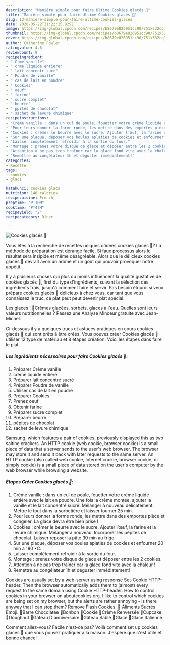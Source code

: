 ```yaml
---
description: "Manière simple pour faire Ultime Cookies glacés 🍦"
title: "Manière simple pour faire Ultime Cookies glacés 🍦"
slug: 13-maniere-simple-pour-faire-ultime-cookies-glaces
date: 2020-05-22T21:22:15.929Z
image: https://img-global.cpcdn.com/recipes/b8679e826951cc90/751x532cq70/cookies-glaces-🍦-photo-principale-de-la-recette.jpg
thumbnail: https://img-global.cpcdn.com/recipes/b8679e826951cc90/751x532cq70/cookies-glaces-🍦-photo-principale-de-la-recette.jpg
cover: https://img-global.cpcdn.com/recipes/b8679e826951cc90/751x532cq70/cookies-glaces-🍦-photo-principale-de-la-recette.jpg
author: Catherine Fowler
ratingvalue: 4.6
reviewcount: 9
recipeingredient:
- " Crme vanille"
- " crme liquide entiere"
- " lait concentr sucr"
- " Poudre de vanille"
- " cas de lait en poudre"
- " Cookies"
- " oeuf"
- " farine"
- " sucre complet"
- " beurre"
- " ppites de chocolat"
- " sachet de levure chimique"
recipeinstructions:
- "Crème vanille : dans un cul de poule, fouetter votre crème liquide entière avec le lait en poudre. Une fois la crème montée, ajouter la vanille et le lait concentré sucré. Mélanger à nouveau délicatement. Mettre le tout dans la sorbetière et laisser tourner 25 min."
- "Pour leurs donner la forme ronde, les mettre dans des emportes pièce et congeler. La glace devra être bien prise !"
- "Cookies : crémer le beurre avec le sucre. Ajouter l’œuf, la farine et la levure chimique. Mélanger à nouveau. Incorporer les pépites de chocolat. Laisser reposer la pâte 30 min au frigo."
- "Sur une plaque, déposer vos boules aplaties de cookies et enfourner 20 min à 180 •C."
- "Laisser complètement refroidir à la sortie du four."
- "Montage : prenez votre disque de glace et déposer entre les 2 cookies."
- "Attention à ne pas trop traîner car la glace fond vite avec la chaleur !"
- "Remettre au congélateur 1h et déguster immédiatement!"
categories:
- Recette
tags:
- cookies
- glacs

katakunci: cookies glacs 
nutrition: 140 calories
recipecuisine: French
preptime: "PT10M"
cooktime: "PT47M"
recipeyield: "2"
recipecategory: Dîner

---
```



![Cookies glacés 🍦](https://img-global.cpcdn.com/recipes/b8679e826951cc90/751x532cq70/cookies-glaces-🍦-photo-principale-de-la-recette.jpg)

Vous êtes à la recherche de recettes uniques d'idées cookies glacés 🍦? La méthode de préparation est dérange facile. Si faux processus alors le résultat sera insipide et même désagréable. Alors que le délicieux cookies glacés 🍦 devrait avoir un arôme et un goût qui pouvoir provoquer notre appétit.

Il y a plusieurs choses qui plus ou moins influencent la qualité gustative de cookies glacés 🍦, first du type d'ingrédients, suivant la sélection des ingrédients frais, jusqu'à comment faire et servir. Pas besoin étourdi si veux prépare cookies glacés 🍦 délicieux à chez vous, car tant que vous connaissez le truc, ce plat peut peut devenir plat spécial.

Les glaces ! 🍦Crèmes glacées, sorbets, glaces à l&#39;eau. Quelles sont leurs valeurs nutritionnelles ? Passez une Analyse Minceur gratuite avec Jean-Michel.


Ci-dessous il y a quelques trucs et astuces pratiques en cours cookies glacés 🍦 qui sont prêts à être créés. Vous pouvez créer Cookies glacés 🍦 utiliser 12 type de matériau et 8 étapes création. Voici les étapes dans faire le plat.

<!--inarticleads1-->

##### Les ingrédients nécessaires pour faire Cookies glacés 🍦:

1. Préparer  Crème vanille
1.   crème liquide entiere
1. Préparer  lait concentré sucré
1. Préparer  Poudre de vanille
1. Utiliser  cas de lait en poudre
1. Préparer  Cookies
1. Prenez  oeuf
1. Obtenir  farine
1. Préparer  sucre complet
1. Préparer  beurre
1.   pépites de chocolat
1.   sachet de levure chimique


Samsung, which features a pair of cookies, previously displayed this as two saltine crackers. An HTTP cookie (web cookie, browser cookie) is a small piece of data that a server sends to the user&#39;s web browser. The browser may store it and send it back with later requests to the same server. An HTTP cookie (also called web cookie, Internet cookie, browser cookie, or simply cookie) is a small piece of data stored on the user&#39;s computer by the web browser while browsing a website. 

<!--inarticleads2-->

##### Étapes Créer Cookies glacés 🍦:

1. Crème vanille : dans un cul de poule, fouetter votre crème liquide entière avec le lait en poudre. Une fois la crème montée, ajouter la vanille et le lait concentré sucré. Mélanger à nouveau délicatement. Mettre le tout dans la sorbetière et laisser tourner 25 min.
1. Pour leurs donner la forme ronde, les mettre dans des emportes pièce et congeler. La glace devra être bien prise !
1. Cookies : crémer le beurre avec le sucre. Ajouter l’œuf, la farine et la levure chimique. Mélanger à nouveau. Incorporer les pépites de chocolat. Laisser reposer la pâte 30 min au frigo.
1. Sur une plaque, déposer vos boules aplaties de cookies et enfourner 20 min à 180 •C.
1. Laisser complètement refroidir à la sortie du four.
1. Montage : prenez votre disque de glace et déposer entre les 2 cookies.
1. Attention à ne pas trop traîner car la glace fond vite avec la chaleur !
1. Remettre au congélateur 1h et déguster immédiatement!


Cookies are usually set by a web-server using response Set-Cookie HTTP-header. Then the browser automatically adds them to (almost) every request to the same domain using Cookie HTTP-header. How to control cookies in your browser on aboutcookies.org. I like to control which cookies are being set on my browser, but the alerts are rather annoying - is there anyway that I can stop them? Remove Flash Cookies. 🍦 Aliments Sucrés Emoji. 🍫Barre Chocolatée 🍬Bonbon 🍪Cookie 🍮Crème Renversée 🧁Cupcake 🍩Doughnut 🎂Gâteau D&#39;anniversaire 🍰Gâteau Sablé 🍨Glace 🍦Glace Italienne. 


Comment allez-vous? Facile n'est-ce pas? Voilà comment set up cookies glacés 🍦 que vous pouvez pratiquer à la maison. J'espère que c'est utile et bonne chance!
